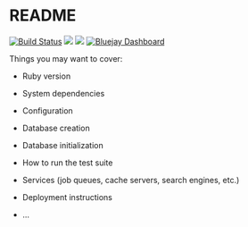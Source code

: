 # README

[![Build Status](https://travis-ci.org/zfred219/q2q.svg?branch=master)](https://travis-ci.org/zfred219/q2q)
<a href="https://codeclimate.com/github/zfred219/q2q/maintainability"><img src="https://api.codeclimate.com/v1/badges/9fd21f7ab296e2d91fe2/maintainability" /></a>
<a href="https://codeclimate.com/github/zfred219/q2q/test_coverage"><img src="https://api.codeclimate.com/v1/badges/9fd21f7ab296e2d91fe2/test_coverage" /></a>
[![Bluejay Dashboard](https://img.shields.io/badge/bluejay-dashboard_8-blue.svg)](http://dashboard.bluejay.governify.io/dashboard/script/dashboardLoader.js?dashboardURL=https://reporter.bluejay.governify.io/api/v4/dashboards/tpa-testing-GH-zfred219_q2q/main)

Things you may want to cover:

* Ruby version

* System dependencies

* Configuration

* Database creation

* Database initialization

* How to run the test suite

* Services (job queues, cache servers, search engines, etc.)

* Deployment instructions

* ...

